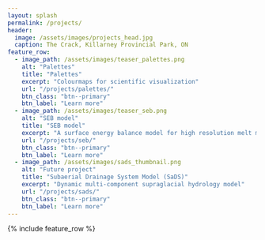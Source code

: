 ```yaml
---
layout: splash
permalink: /projects/
header:
  image: /assets/images/projects_head.jpg
  caption: The Crack, Killarney Provincial Park, ON
feature_row:
  - image_path: /assets/images/teaser_palettes.png
    alt: "Palettes"
    title: "Palettes"
    excerpt: "Colourmaps for scientific visualization"
    url: "/projects/palettes/"
    btn_class: "btn--primary"
    btn_label: "Learn more"
  - image_path: /assets/images/teaser_seb.png
    alt: "SEB model"
    title: "SEB model"
    excerpt: "A surface energy balance model for high resolution melt modelling"
    url: "/projects/seb/"
    btn_class: "btn--primary"
    btn_label: "Learn more"
  - image_path: /assets/images/sads_thumbnail.png
    alt: "Future project"
    title: "Subaerial Drainage System Model (SaDS)"
    excerpt: "Dynamic multi-component supraglacial hydrology model"
    url: "/projects/sads/"
    btn_class: "btn--primary"
    btn_label: "Learn more"
---
```


{% include feature_row %}
